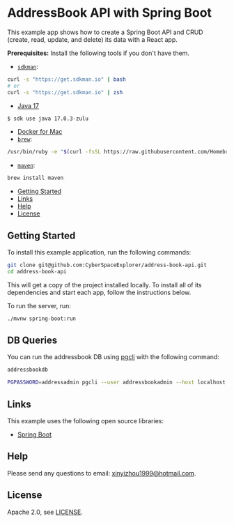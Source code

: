 # AddressBook API with Spring Boot
 
This example app shows how to create a Spring Boot API and CRUD (create, read, update, and delete) its data with a React app.

**Prerequisites:** 
Install the following tools if you don't have them.
* [`sdkman`](https://sdkman.io/):
```bash
curl -s "https://get.sdkman.io" | bash
# or
curl -s "https://get.sdkman.io" | zsh
````
* [Java 17](http://sdkman.io)
```bash
$ sdk use java 17.0.3-zulu
````
* [Docker for Mac](https://docs.docker.com/docker-for-mac/install/)
* [`brew`](https://brew.sh/):
```bash
/usr/bin/ruby -e "$(curl -fsSL https://raw.githubusercontent.com/Homebrew/install/master/install)"
````
* [`maven`](https://maven.apache.org/):
```bash
brew install maven 
````

* [Getting Started](#getting-started)
* [Links](#links)
* [Help](#help)
* [License](#license)

## Getting Started

To install this example application, run the following commands:

```bash
git clone git@github.com:CyberSpaceExplorer/address-book-api.git
cd address-book-api
```

This will get a copy of the project installed locally. To install all of its dependencies and start each app, follow the instructions below.

To run the server, run:
 
```bash
./mvnw spring-boot:run
```

## DB Queries
You can run the addressbook DB using [pgcli](https://www.pgcli.com/) with the following command:
```bash
addressbookdb

PGPASSWORD=addressadmin pgcli --user addressbookadmin --host localhost --dbname addressbookdb --port 5008
```


## Links

This example uses the following open source libraries:

* [Spring Boot](https://spring.io/projects/spring-boot)

## Help

Please send any questions to email: xinyizhou1999@hotmail.com.

## License

Apache 2.0, see [LICENSE](LICENSE).
